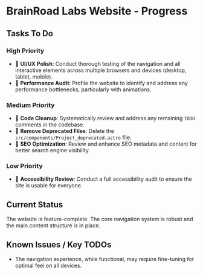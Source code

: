 # BrainRoad Labs Website - Progress

## Tasks To Do

### High Priority
- 🔄 **UI/UX Polish**: Conduct thorough testing of the navigation and all interactive elements across multiple browsers and devices (desktop, tablet, mobile).
- 🔄 **Performance Audit**: Profile the website to identify and address any performance bottlenecks, particularly with animations.

### Medium Priority
- 🔄 **Code Cleanup**: Systematically review and address any remaining `TODO` comments in the codebase.
- 🔄 **Remove Deprecated Files**: Delete the `src/components/Project_deprecated.astro` file.
- 🔄 **SEO Optimization**: Review and enhance SEO metadata and content for better search engine visibility.

### Low Priority
- 🔄 **Accessibility Review**: Conduct a full accessibility audit to ensure the site is usable for everyone.

## Current Status
The website is feature-complete. The core navigation system is robust and the main content structure is in place.

## Known Issues / Key TODOs
- The navigation experience, while functional, may require fine-tuning for optimal feel on all devices.
